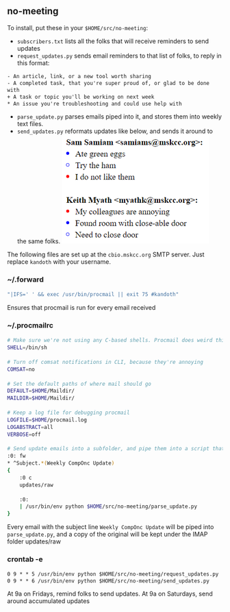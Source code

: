 ## no-meeting

To install, put these in your `$HOME/src/no-meeting`:
- `subscribers.txt` lists all the folks that will receive reminders to send updates
- `request_updates.py` sends email reminders to that list of folks, to reply in this format:
```text
- An article, link, or a new tool worth sharing
- A completed task, that you're super proud of, or glad to be done with
+ A task or topic you'll be working on next week
* An issue you're troubleshooting and could use help with
```
- `parse_update.py` parses emails piped into it, and stores them into weekly text files.
- `send_updates.py` reformats updates like below, and sends it around to the same folks.
![sampler](/sampler.png)

The following files are set up at the `cbio.mskcc.org` SMTP server. Just replace `kandoth` with your username.

### ~/.forward
```bash
"|IFS=' ' && exec /usr/bin/procmail || exit 75 #kandoth"
```
Ensures that procmail is run for every email received

### ~/.procmailrc
```bash
# Make sure we're not using any C-based shells. Procmail does weird things on those
SHELL=/bin/sh

# Turn off comsat notifications in CLI, because they're annoying
COMSAT=no

# Set the default paths of where mail should go
DEFAULT=$HOME/Maildir/
MAILDIR=$HOME/Maildir/

# Keep a log file for debugging procmail
LOGFILE=$HOME/procmail.log
LOGABSTRACT=all
VERBOSE=off

# Send update emails into a subfolder, and pipe them into a script that parses & accumulates them
:0: fw
* ^Subject.*(Weekly CompOnc Update)
{
    :0 c
    updates/raw

    :0:
    | /usr/bin/env python $HOME/src/no-meeting/parse_update.py
}
```
Every email with the subject line `Weekly CompOnc Update` will be piped into `parse_update.py`, and a copy of the original will be kept under the IMAP folder updates/raw

### crontab -e
```
0 9 * * 5 /usr/bin/env python $HOME/src/no-meeting/request_updates.py
0 9 * * 6 /usr/bin/env python $HOME/src/no-meeting/send_updates.py
```
At 9a on Fridays, remind folks to send updates. At 9a on Saturdays, send around accumulated updates
